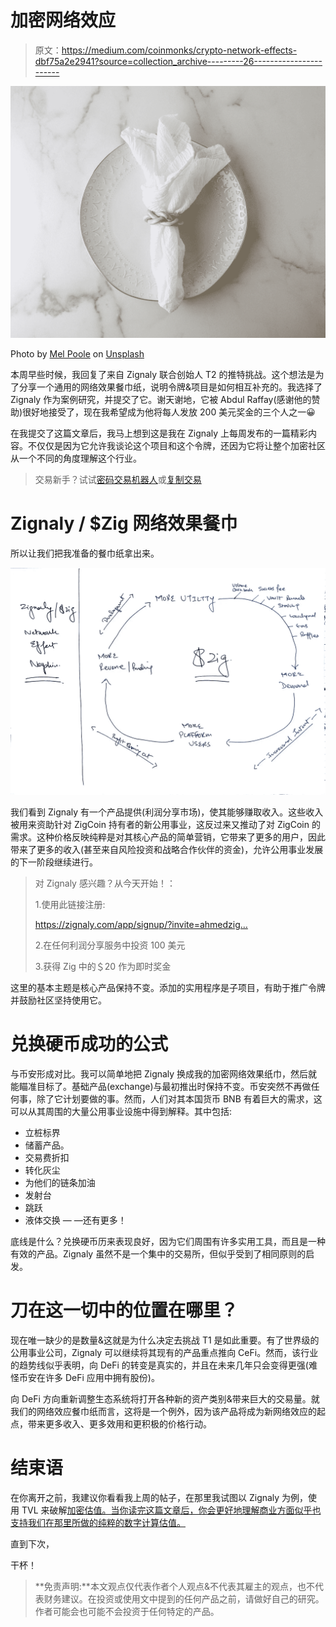 # 加密网络效应

> 原文：<https://medium.com/coinmonks/crypto-network-effects-dbf75a2e2941?source=collection_archive---------26----------------------->

![](img/8d19b2b1af5326701c5607618643d6ea.png)

Photo by [Mel Poole](https://unsplash.com/@melpoole?utm_source=medium&utm_medium=referral) on [Unsplash](https://unsplash.com?utm_source=medium&utm_medium=referral)

本周早些时候，我回复了来自 Zignaly 联合创始人 T2 的推特挑战。这个想法是为了分享一个通用的网络效果餐巾纸，说明令牌&项目是如何相互补充的。我选择了 Zignaly 作为案例研究，并提交了它。谢天谢地，它被 Abdul Raffay(感谢他的赞助)很好地接受了，现在我希望成为他将每人发放 200 美元奖金的三个人之一😀

在我提交了这篇文章后，我马上想到这是我在 Zignaly 上每周发布的一篇精彩内容。不仅仅是因为它允许我谈论这个项目和这个令牌，还因为它将让整个加密社区从一个不同的角度理解这个行业。

> 交易新手？试试[密码交易机器人](/coinmonks/crypto-trading-bot-c2ffce8acb2a)或[复制交易](/coinmonks/top-10-crypto-copy-trading-platforms-for-beginners-d0c37c7d698c)

# Zignaly / $Zig 网络效果餐巾

所以让我们把我准备的餐巾纸拿出来。

![](img/fab357d997f637a8e1a51aae00fd0e5e.png)

我们看到 Zignaly 有一个产品提供(利润分享市场)，使其能够赚取收入。这些收入被用来资助针对 ZigCoin 持有者的新公用事业，这反过来又推动了对 ZigCoin 的需求。这种价格反映纯粹是对其核心产品的简单营销，它带来了更多的用户，因此带来了更多的收入(甚至来自风险投资和战略合作伙伴的资金)，允许公用事业发展的下一阶段继续进行。

> 对 Zignaly 感兴趣？从今天开始！：
> 
> 1.使用此链接注册:
> 
> https://zignaly.com/app/signup/?invite=ahmedzig…
> 
> 2.在任何利润分享服务中投资 100 美元
> 
> 3.获得 Zig 中的＄20 作为即时奖金

这里的基本主题是核心产品保持不变。添加的实用程序是子项目，有助于推广令牌并鼓励社区坚持使用它。

# 兑换硬币成功的公式

与币安形成对比。我可以简单地把 Zignaly 换成我的加密网络效果纸巾，然后就能瞄准目标了。基础产品(exchange)与最初推出时保持不变。币安突然不再做任何事，除了它计划要做的事。然而，人们对其本国货币 BNB 有着巨大的需求，这可以从其周围的大量公用事业设施中得到解释。其中包括:

*   立桩标界
*   储蓄产品。
*   交易费折扣
*   转化灰尘
*   为他们的链条加油
*   发射台
*   跳跃
*   液体交换
    — —还有更多！

底线是什么？兑换硬币历来表现良好，因为它们周围有许多实用工具，而且是一种有效的产品。Zignaly 虽然不是一个集中的交易所，但似乎受到了相同原则的启发。

# 刀在这一切中的位置在哪里？

现在唯一缺少的是数量&这就是为什么决定去挑战 T1 是如此重要。有了世界级的公用事业公司，Zignaly 可以继续将其现有的产品重点推向 CeFi。然而，该行业的趋势线似乎表明，向 DeFi 的转变是真实的，并且在未来几年只会变得更强(难怪币安在许多 DeFi 应用中拥有股份)。

向 DeFi 方向重新调整生态系统将打开各种新的资产类别&带来巨大的交易量。就我们的网络效应餐巾纸而言，这将是一个例外，因为该产品将成为新网络效应的起点，带来更多收入、更多效用和更积极的价格行动。

# 结束语

在你离开之前，我建议你看看我上周的帖子，在那里我试图以 Zignaly 为例，使用 TVL 来破解[加密估值。当你读完这篇文章后，你会更好地理解商业方面似乎也支持我们在那里所做的纯粹的数字计算估值。](/coinmonks/crypto-valuation-using-tvl-26a7fa7e9dce)

直到下次，

干杯！

> **免责声明:**本文观点仅代表作者个人观点&不代表其雇主的观点，也不代表财务建议。在投资或使用文中提到的任何产品之前，请做好自己的研究。作者可能会也可能不会投资于任何特定的产品。